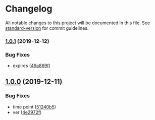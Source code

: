 # Changelog

All notable changes to this project will be documented in this file. See [standard-version](https://github.com/conventional-changelog/standard-version) for commit guidelines.

### [1.0.1](https://github.com/freedomsex/key-value-storage/compare/v1.0.0...v1.0.1) (2019-12-12)


### Bug Fixes

* expires ([49a869f](https://github.com/freedomsex/key-value-storage/commit/49a869fd80108ee55aa3b9150e6a8ae5de3616c7))

## [1.0.0](https://github.com/freedomsex/key-value-storage/compare/v0.0.2...v1.0.0) (2019-12-11)


### Bug Fixes

* time point ([51240b5](https://github.com/freedomsex/key-value-storage/commit/51240b5b43372fa4e830ed748729471397eca058))
* ver ([4e2972f](https://github.com/freedomsex/key-value-storage/commit/4e2972f487c2a911e85a95d9ac292baad94fb859))
